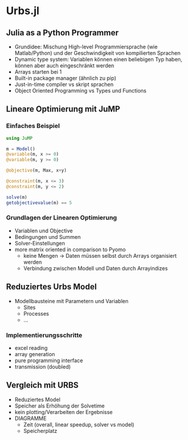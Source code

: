 # Urbs.jl

## Julia as a Python Programmer
- Grundidee: Mischung High-level Programmiersprache (wie Matlab/Python) und der Geschwindigkeit von kompilierten Sprachen
- Dynamic type system: Variablen können einen beliebigen Typ haben, können aber auch eingeschränkt werden
- Arrays starten bei 1
- Built-in package manager (ähnlich zu pip)
- Just-in-time compiler vs skript sprachen
- Object Oriented Programming vs Types und Functions

## Lineare Optimierung mit JuMP
### Einfaches Beispiel
```julia
using JuMP

m = Model()
@variable(m, x >= 0)
@variable(m, y >= 0)

@objective(m, Max, x+y)

@constraint(m, x <= 3)
@constraint(m, y <= 2)

solve(m)
getobjectivevalue(m) == 5
```

### Grundlagen der Linearen Optimierung
- Variablen und Objective
- Bedingungen und Summen
- Solver-Einstellungen
- more matrix oriented in comparison to Pyomo
	* keine Mengen -> Daten müssen selbst durch Arrays organisiert werden
	* Verbindung zwischen Modell und Daten durch Arrayindizes

## Reduziertes Urbs Model
- Modellbausteine mit Parametern und Variablen
	* Sites
	* Processes
	* ...

### Implementierungsschritte
- excel reading
- array generation
- pure programming interface
- transmission (doubled)

## Vergleich mit URBS
- Reduziertes Model
- Speicher als Erhöhung der Solvetime
- kein plotting/Verarbeiten der Ergebnisse
- DIAGRAMME
	* Zeit (overall, linear speedup, solver vs model)
	* Speicherplatz
